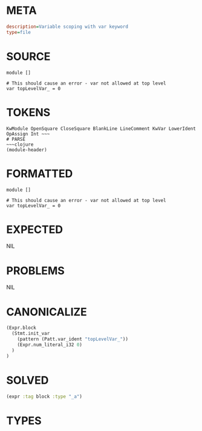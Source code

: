 # META
~~~ini
description=Variable scoping with var keyword
type=file
~~~
# SOURCE
~~~roc
module []

# This should cause an error - var not allowed at top level
var topLevelVar_ = 0
~~~
# TOKENS
~~~text
KwModule OpenSquare CloseSquare BlankLine LineComment KwVar LowerIdent OpAssign Int ~~~
# PARSE
~~~clojure
(module-header)
~~~
# FORMATTED
~~~roc
module []

# This should cause an error - var not allowed at top level
var topLevelVar_ = 0
~~~
# EXPECTED
NIL
# PROBLEMS
NIL
# CANONICALIZE
~~~clojure
(Expr.block
  (Stmt.init_var
    (pattern (Patt.var_ident "topLevelVar_"))
    (Expr.num_literal_i32 0)
  )
)
~~~
# SOLVED
~~~clojure
(expr :tag block :type "_a")
~~~
# TYPES
~~~roc
~~~
